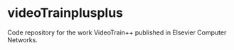 # videoTrainplusplus
Code repository for the work VideoTrain++ published in Elsevier Computer Networks.
